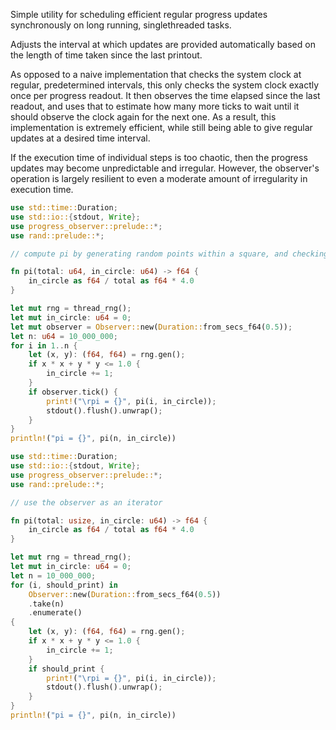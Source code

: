 Simple utility for scheduling efficient regular progress updates synchronously on long running, singlethreaded tasks.

Adjusts the interval at which updates are provided automatically based on the length of time taken since the last printout.

As opposed to a naive implementation that checks the system clock at regular, predetermined intervals, this only checks
the system clock exactly once per progress readout. It then observes the time elapsed since the last readout, and uses
that to estimate how many more ticks to wait until it should observe the clock again for the next one. As a result, this
implementation is extremely efficient, while still being able to give regular updates at a desired time interval.

If the execution time of individual steps is too chaotic, then the progress updates may become unpredictable and irregular.
However, the observer's operation is largely resilient to even a moderate amount of irregularity in execution time.

```rs
use std::time::Duration;
use std::io::{stdout, Write};
use progress_observer::prelude::*;
use rand::prelude::*;

// compute pi by generating random points within a square, and checking if they fall within a circle

fn pi(total: u64, in_circle: u64) -> f64 {
    in_circle as f64 / total as f64 * 4.0
}

let mut rng = thread_rng();
let mut in_circle: u64 = 0;
let mut observer = Observer::new(Duration::from_secs_f64(0.5));
let n: u64 = 10_000_000;
for i in 1..n {
    let (x, y): (f64, f64) = rng.gen();
    if x * x + y * y <= 1.0 {
        in_circle += 1;
    }
    if observer.tick() {
        print!("\rpi = {}", pi(i, in_circle));
        stdout().flush().unwrap();
    }
}
println!("pi = {}", pi(n, in_circle))
```

```rs
use std::time::Duration;
use std::io::{stdout, Write};
use progress_observer::prelude::*;
use rand::prelude::*;

// use the observer as an iterator

fn pi(total: usize, in_circle: u64) -> f64 {
    in_circle as f64 / total as f64 * 4.0
}

let mut rng = thread_rng();
let mut in_circle: u64 = 0;
let n = 10_000_000;
for (i, should_print) in
    Observer::new(Duration::from_secs_f64(0.5))
    .take(n)
    .enumerate()
{
    let (x, y): (f64, f64) = rng.gen();
    if x * x + y * y <= 1.0 {
        in_circle += 1;
    }
    if should_print {
        print!("\rpi = {}", pi(i, in_circle));
        stdout().flush().unwrap();
    }
}
println!("pi = {}", pi(n, in_circle))
```